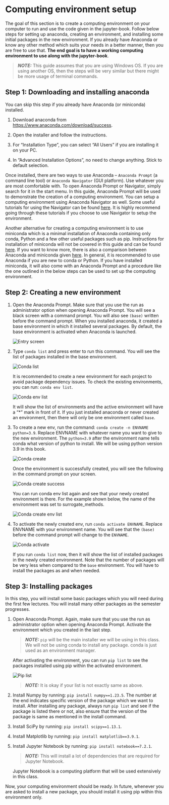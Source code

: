 # Computing environment setup

The goal of this section is to create a computing environment on your computer to run and use the code given in the jupyter-book.
Follow below steps for setting up anaconda, creating an environment, and installing some initial
packages in the new environment. If you already have Anaconda or know any other method
which suits your needs in a better manner, then you are free to use that. **The end goal is to have
a working computing environment to use along with the jupyter-book**.

> **_NOTE:_** This guide assumes that you are using Windows OS. If you are using another OS, then the
steps will be very similar but there might be more usage of terminal commands.

## Step 1: Downloading and installing anaconda

You can skip this step if you already have Anaconda (or miniconda) installed.

1. Download anaconda from https://www.anaconda.com/download/success.

2. Open the installer and follow the instructions.

3. For “Installation Type”, you can select “All Users” if you are installing it on your PC.

4. In “Advanced Installation Options”, no need to change anything. Stick to default
selection.

Once installed, there are two ways to use Anaconda – ``Anaconda Prompt`` (a command line tool)
or ``Anaconda Navigator`` (GUI platform). Use whatever you are most comfortable with. To open
Anaconda Prompt or Navigator, simply search for it in the start menu. In this guide, Anaconda
Prompt will be used to demonstrate the creation of a computing environment. You can setup a
computing environment using Anaconda Navigator as well. Some useful tutorials for using the
Navigator can be found [here](https://docs.anaconda.com/navigator/tutorials/). It is highly recommend 
going through these tutorials if you choose to use Navigator to setup the environment.

Another alternative for creating a computing environment is to use miniconda which is a minimal
installation of Anaconda containing only conda, Python and a few other useful packages such as
pip. Instructions for installation of miniconda will not be covered in this guide and can be found [here](https://docs.conda.io/projects/miniconda/en/latest/). If you want to know more, there is also a 
comparison between Anaconda and miniconda given [here](https://docs.anaconda.com/distro-or-miniconda/). 
In general, it is recommended to use Anaconda if you are new to conda or Python. If
you have installed miniconda, it will also come with an Anaconda Prompt and a procedure like
the one outlined in the below steps can be used to set up the computing environment.

## Step 2: Creating a new environment

1. Open the Anaconda Prompt. Make sure that you use the run as administrator option
    when opening Anaconda Prompt. You will see a black screen with a command prompt.
    You will also see ``(base)`` written before the command prompt. When you installed
    anaconda, it created a base environment in which it installed several packages. By default,
    the base environment is activated when Anaconda is launched.

    ![Entry screen](images/entry.png)

2. Type ``conda list`` and press enter to run this command. You will see the list of packages
    installed in the base environment.

    ![Conda list](images/conda_list.png)

    It is recommended to create a new environment for each project to avoid package
    dependency issues. To check the existing environments, you can run: ``conda env list``.

    ![Conda env list](images/conda_env_list.png)

    It will show the list of environments and the active environment will have a “*” mark in
    front of it. If you just installed anaconda or never created an environment, then there will
    only be one environment called ``base``.

3. To create a new env, run the command: ``conda create -n ENVNAME python=3.9``. Replace
    ENVNAME with whatever name you want to give to the new environment. The
    ``python=3.9`` after the environment name tells conda what version of python to install.
    We will be using python version 3.9 in this book.

    ![Conda create](images/conda_create.png)

    Once the environment is successfully created, you will see the following in the command
    prompt on your screen.

    ![Conda create success](images/conda_create_success.png)

    You can run conda env list again and see that your newly created environment is there. For the
    example shown below, the name of the environment was set to surrogate_methods.

    ![Conda create env list](images/conda_create_env_list.png)

4. To activate the newly created env, run ``conda activate ENVNAME``. Replace ENVNAME with
    your environment name. You will see that the ``(base)`` before the command
    prompt will change to the ``ENVNAME``.

    ![Conda activate](images/conda_activate.png)

    If you run ``conda list`` now, then it will show the list of installed packages in the newly
    created environment. Note that the number of packages will be very less when compared
    to the ``base`` environment. You will have to install the packages as and when needed.

## Step 3: Installing packages

In this step, you will install some basic packages which you will need during the first few lectures.
You will install many other packages as the semester progresses.

1. Open Anaconda Prompt. Again, make sure that you use the run as administrator option
    when opening Anaconda Prompt. Activate the environment which you created in the last
    step.

    > **_NOTE:_** ``pip`` will be the main installer we will be using in this class. We will not be using
    conda to install any package. conda is just used as an environment manager.

    After activating the environment, you can run ``pip list`` to see the packages installed using
    pip within the activated environment.

    ![Pip list](images/pip_list.png)

    > **_NOTE:_** It is okay if your list is not exactly same as above.

2. Install Numpy by running: ``pip install numpy==1.23.5``. The number at the end indicates specific
    version of the package which we want to install. After installing any package, always run ``pip list``
    and see if the package is listed there or not, also ensure that the version of the package is 
    same as mentioned in the install command.

3. Install SciPy by running: ``pip install scipy==1.13.1``.

4. Install Matplotlib by running: ``pip install matplotlib==3.9.1``.

5. Install Jupyter Notebook by running: ``pip install notebook==7.2.1``.

    > **_NOTE:_** This will install a lot of dependencies that are required for Jupyter Notebook. 
    
    Jupyter Notebook is a computing platform that will be used extensively in this class.

Now, your computing environment should be ready. In future, whenever you are asked to install
a new package, you should install it using pip within this environment only.
